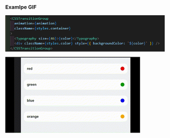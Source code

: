 ### Examlpe GIF

![](https://github.com/udav154/hoc_fadeAinimation/blob/main/src/assets/images/usage.png)



![](https://github.com/udav154/hoc_fadeAinimation/blob/main/src/assets/gifs/example.gif)